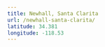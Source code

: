 ```yaml
---
title: Newhall, Santa Clarita
url: /newhall-santa-clarita/
latitude: 34.381
longitude: -118.53
---
```


